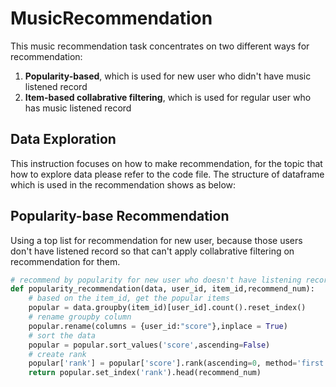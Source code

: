 # MusicRecommendation

This music recommendation task concentrates on two different ways for recommendation:
1. **Popularity-based**, which is used for new user who didn't have music listened record 
2. **Item-based collabrative filtering**, which is used for regular user who has music listened record

## Data Exploration
This instruction focuses on how to make recommendation, for the topic that how to explore data please refer to the code file.
The structure of dataframe which is used in the recommendation shows as below:

## Popularity-base Recommendation
Using a top list for recommendation for new user, because those users don't have listened record so that can't apply collabrative filtering on recommendation for them.
``` python
# recommend by popularity for new user who doesn't have listening record
def popularity_recommendation(data, user_id, item_id,recommend_num):
    # based on the item_id, get the popular items
    popular = data.groupby(item_id)[user_id].count().reset_index()
    # rename groupby column
    popular.rename(columns = {user_id:"score"},inplace = True)
    # sort the data
    popular = popular.sort_values('score',ascending=False)
    # create rank
    popular['rank'] = popular['score'].rank(ascending=0, method='first')
    return popular.set_index('rank').head(recommend_num)
```
